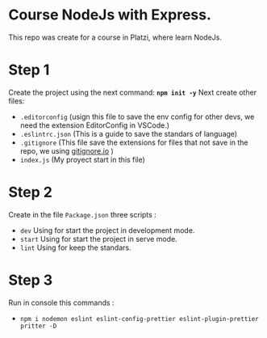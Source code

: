 # Course NodeJs with Express.

This repo was create for a course in Platzi, where learn NodeJs. 
# Step 1 
Create the project using the next command: 
 **`npm init -y`**
 Next create other files: 
 - `.editorconfig` (usign this file to save the env config for other devs, we need the extension EditorConfig in VSCode.)
 - `.eslintrc.json` (This is a guide to save the standars of language)
 -  `.gitignore` (This file save the extensions for files that not save in the repo, we using [gitignore.io](https://www.toptal.com/developers/gitignore) )
 -  `index.js` (My proyect start in this file)
# Step 2
Create in the file `Package.json` three scripts :
- `dev` Using for start the project in development mode.
- `start` Using for start the project in serve mode.
- `lint` Using for keep the standars. 	
 
 # Step 3
 Run in console this commands : 
 - `npm i nodemon eslint eslint-config-prettier eslint-plugin-prettier pritter -D`
